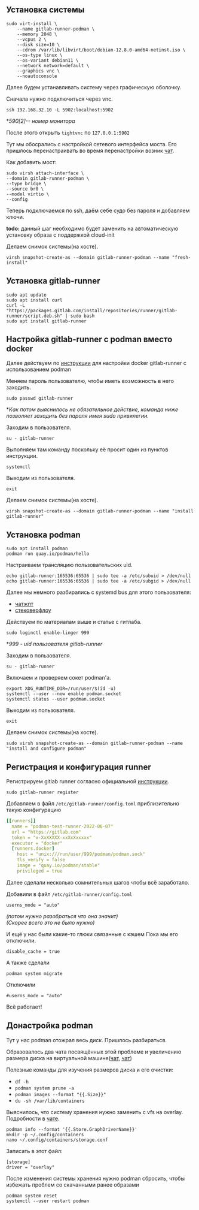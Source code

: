 ## Установка системы
```
sudo virt-install \
    --name gitlab-runner-podman \  
    --memory 2048 \
    --vcpus 2 \
    --disk size=10 \
    --cdrom /var/lib/libvirt/boot/debian-12.8.0-amd64-netinst.iso \
    --os-type linux \
    --os-variant debian11 \
    --network network=default \
    --graphics vnc \
    --noautoconsole
```
Далее будем устанавливать систему через графическую оболочку.

Сначала нужно подключиться через vnc.

```
ssh 192.168.32.10 -L 5902:localhost:5902
```

**590[2]-- номер монитора*

После этого открыть `tightvnc` по `127.0.0.1:5902`

Тут мы обосрались с настройкой сетевого интерфейса моста.
Его пришлось перенастраивать во время перенастройки возник [чат](https://chatgpt.com/share/67b7b09c-9248-8002-9289-37c5f0ab18e4).

Как добавить мост:
```
sudo virsh attach-interface \
--domain gitlab-runner-podman \
--type bridge \
--source br0 \
--model virtio \
--config
```

Теперь подключаемся по ssh, даём себе судо без пароля и добавляем ключи.

**todo:** данный шаг необходимо будет заменить на автоматическую установку образа с поддержкой cloud-init

Делаем снимок системы(на хосте).

```
virsh snapshot-create-as --domain gitlab-runner-podman --name "fresh-install"
```

## Установка gitlab-runner

```
sudo apt update
sudo apt install curl
curl -L "https://packages.gitlab.com/install/repositories/runner/gitlab-runner/script.deb.sh" | sudo bash
sudo apt install gitlab-runner
```

## Настройка gitlab-runner с podman вместо docker

Далее действуем по [инструкции](https://docs.gitlab.com/runner/executors/docker/#use-podman-to-run-docker-commands) для настройки docker gitlab-runner с использованием podman

Меняем пароль пользователю, чтобы иметь возможность в него заходить.

```
sudo passwd gitlab-runner
```

**Как потом выяснилось не обязательное действие, команда ниже позволяет заходить без пароля имея sudo привилегии.*

Заходим в пользователя.
```
su - gitlab-runner
```

Выполняем там команду поскольку её просит один из пунктов инструкции.
```
systemctl
```

Выходим из пользователя.
```
exit
```

Делаем снимок системы(на хосте).
```
virsh snapshot-create-as --domain gitlab-runner-podman --name "install gitlab-runner"
```

## Установка podman

```
sudo apt install podman
podman run quay.io/podman/hello
```

Настраиваем трансляцию пользовательских uid.
```
echo gitlab-runner:165536:65536 | sudo tee -a /etc/subuid > /dev/null
echo gitlab-runner:165536:65536 | sudo tee -a /etc/subgid > /dev/null
```

Далее мы немного разбирались с systemd bus для этого пользователя:

- [чатжпт](https://chatgpt.com/share/67bd3cd2-1568-8002-a957-2c74d9418fe7)
- [стековерфлоу](https://superuser.com/questions/1561076/systemctl-user-failed-to-connect-to-bus-no-such-file-or-directory-debian-9)

Действуем по материалам выше и статье с гитлаба.

```
sudo loginctl enable-linger 999
```

**999 - uid пользователя gitlab-runner*

Заходим в пользователя.
```
su - gitlab-runner
```

Включаем и проверяем сокет podman'а.
```
export XDG_RUNTIME_DIR=/run/user/$(id -u)
systemctl --user --now enable podman.socket
systemctl status --user podman.socket
```

Выходим из пользователя.
```
exit
```

Делаем снимок системы(на хосте).
```
sudo virsh snapshot-create-as --domain gitlab-runner-podman --name "install and configure podman"
```

## Регистрация и конфигурация runner

Регистрируем gitlab runner  согласно официальной [инструкции](https://docs.gitlab.com/runner/register/).

```
sudo gitlab-runner register
```

Добавляем в файл ```/etc/gitlab-runner/config.toml``` приблизительно такую конфигурацию

```yaml
[[runners]]
  name = "podman-test-runner-2022-06-07"
  url = "https://gitlab.com"
  token = "x-XxXXXXX-xxXxXxxxxx"
  executor = "docker"
  [runners.docker]
    host = "unix:///run/user/999/podman/podman.sock"
    tls_verify = false
    image = "quay.io/podman/stable"
    privileged = true
```


Далее сделали несколько сомнительных шагов чтобы всё заработало.

Добавили в файл ```/etc/gitlab-runner/config.toml```

```
userns_mode = "auto"
```

*(потом нужно разобраться что она значит)* \
*(Скорее всего это не было нужно)*

И ещё у нас были какие-то глюки связанные с кэшем
Пока мы его отключили.

```
disable_cache = true
```

А также сделали
```
podman system migrate
```

Отключили
```
#userns_mode = "auto"
```
Всё работает!

## Донастройка podman

Тут у нас podman отожрал весь диск. Пришлось разбираться.

Образовалось два чата посвящённых этой проблеме и увеличению размера диска на виртуальной машине([чат](https://chatgpt.com/share/67bd5a17-da60-8002-9d5a-161f8b22460d), [чат](https://chatgpt.com/share/67bd5a7b-feac-8002-a222-d39681c0a999))

Полезные команды для изучения размеров диска и его очистки:

- ```df -h```
- `podman system prune -a`
- `podman images --format "{{.Size}}"`
- `du -sh /var/lib/containers`

Выяснилось, что систему хранения нужно заменить с vfs на overlay.
Подробности в [чате](https://chatgpt.com/share/67bd59ce-4b94-8002-97be-5f8eaaa9b2ed).

```
podman info --format '{{.Store.GraphDriverName}}'
mkdir -p ~/.config/containers
nano ~/.config/containers/storage.conf
```
Записать в этот файл:
```
[storage]
driver = "overlay"
```

После изменения системы хранения нужно podman сбросить, чтобы избежать проблем со скачанными ранее образами
```
podman system reset
systemctl --user restart podman
```
